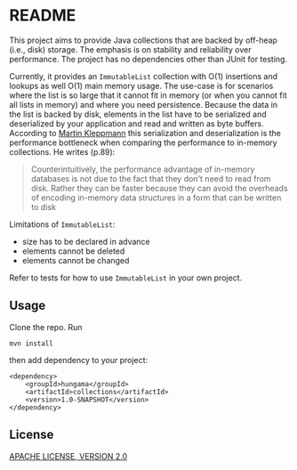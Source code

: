 # README

This project aims to provide Java collections that are backed by off-heap (i.e., disk) storage.
The emphasis is on stability and reliability over performance.
The project has no dependencies other than JUnit for testing.

Currently, it provides an `ImmutableList` collection with O(1) insertions and lookups as well O(1) main memory usage.
The use-case is for scenarios where the list is so large that it cannot fit in memory (or when you cannot fit all lists in memory) and where you need persistence.
Because the data in the list is backed by disk, elements in the list have to be serialized and deserialized by your application and read and written as byte buffers.
According to [Martin Kleppmann](https://www.amazon.com/Designing-Data-Intensive-Applications-Reliable-Maintainable/dp/1449373321) this serialization and deserialization is the performance bottleneck when comparing the performance to in-memory collections.
He writes (p.89):

>Counterintuitively, the performance advantage of in-memory databases is not due to the fact that they don't need to read from disk. Rather they can be faster because they can avoid the overheads of encoding in-memory data structures in a form that can be written to disk

Limitations of `ImmutableList`:

- size has to be declared in advance
- elements cannot be deleted
- elements cannot be changed

Refer to tests for how to use `ImmutableList` in your own project.

## Usage

Clone the repo. Run

```
mvn install
```

then add dependency to your project:

```
<dependency>
    <groupId>hungama</groupId>
    <artifactId>collections</artifactId>
    <version>1.0-SNAPSHOT</version>
</dependency>
```

## License

[APACHE LICENSE, VERSION 2.0](https://www.apache.org/licenses/LICENSE-2.0)